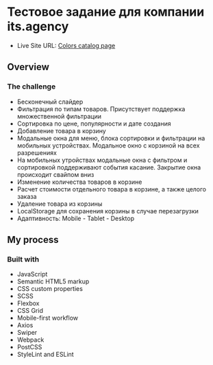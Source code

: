 # Тестовое задание для компании its.agency

- Live Site URL: [Colors catalog page](https://gyallarhorn.github.io/-its.agency_test/)

## Overview

### The challenge

- Бесконечный слайдер
- Фильтрация по типам товаров. Присутствует поддержка множественной фильтрации
- Сортировка по цене, популярности и дате создания
- Добавление товара в корзину
- Модальные окна для меню, блока сортировки и фильтрации на мобильных устройствах. Модальное окно с корзиной на всех разрешениях
- На мобильных утройствах модальные окна с фильтром и сортировкой поддерживают события касание. Закрытие окна происходит свайпом вниз
- Изменение количества товаров в корзине
- Расчет стоимости отдельного товара в корзине, а также целого заказа
- Удаление товара из корзины
- LocalStorage для сохранения корзины в случае перезагрузки
- Адаптивность: Mobile - Tablet - Desktop

## My process

### Built with

- JavaScript
- Semantic HTML5 markup
- CSS custom properties
- SCSS
- Flexbox
- CSS Grid
- Mobile-first workflow
- Axios
- Swiper
- Webpack
- PostCSS
- StyleLint and ESLint
